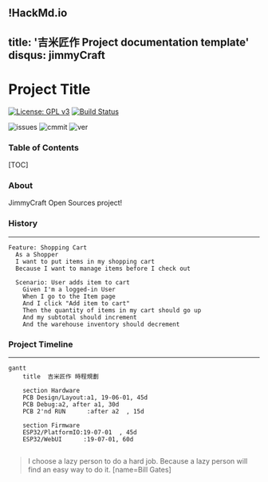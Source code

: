 !HackMd.io
---
title: '吉米匠作 Project documentation template'
disqus: jimmyCraft
---

Project Title
===
 [![License: GPL v3](https://img.shields.io/badge/License-GPLv3-blue.svg)](https://www.gnu.org/licenses/gpl-3.0)        [![Build Status](https://travis-ci.com/jmysu/R3Esp32Grbl.svg?branch=master)](https://travis-ci.com/jmysu/R3Esp32Grbl)

![issues](https://img.shields.io/github/issues/:user/:repo.svg) ![cmmit](https://img.shields.io/github/last-commit/:user/:repo.svg) ![ver](https://img.shields.io/github/manifest-json/v/:user/:repo.svg)
 
### Table of Contents

[TOC]

### About

JimmyCraft Open Sources project!



### History
---
```gherkin=
Feature: Shopping Cart
  As a Shopper
  I want to put items in my shopping cart
  Because I want to manage items before I check out

  Scenario: User adds item to cart
    Given I'm a logged-in User
    When I go to the Item page
    And I click "Add item to cart"
    Then the quantity of items in my cart should go up
    And my subtotal should increment
    And the warehouse inventory should decrement
```


### Project Timeline
---
```mermaid
gantt
    title  吉米匠作 時程規劃

    section Hardware
    PCB Design/Layout:a1, 19-06-01, 45d
    PCB Debug:a2, after a1, 30d
    PCB 2'nd RUN      :after a2  , 15d
    
    section Firmware
    ESP32/PlatformIO:19-07-01  , 45d
    ESP32/WebUI      :19-07-01, 60d
```
```Read more about mermaid here: http://knsv.github.io/mermaid/
```
> I choose a lazy person to do a hard job. Because a lazy person will find an easy way to do it. [name=Bill Gates]


